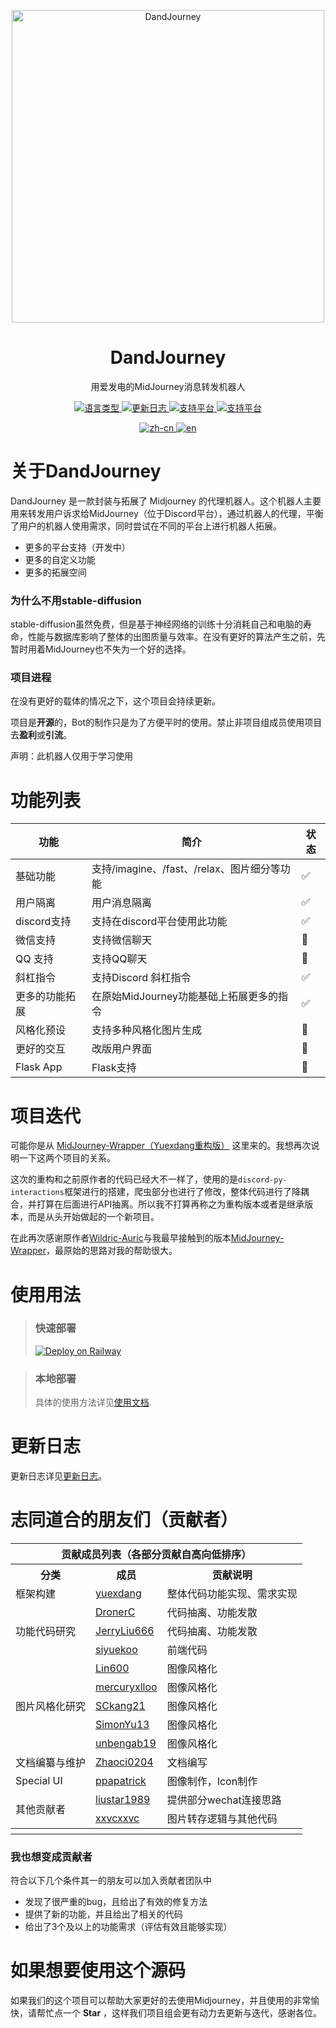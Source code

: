 <p align="center">
  <img width="500" src="https://user-images.githubusercontent.com/56034408/234861839-7cddd103-e597-4029-b514-063c4bca5227.png" alt="DandJourney">

  <h1 align="center">DandJourney</h1>
  <p align="center"> 用爱发电的MidJourney消息转发机器人 </p>
</p>

<p align="center">
  <a href="#">
    <img alt="语言类型" src="https://img.shields.io/badge/language-Python-blue?style=flat&logo=python&logoColor=white" />
  </a>
  <a href="./Docs/UpdateLogs.md">
    <img alt="更新日志" src="https://img.shields.io/badge/Update--Log-ClickHere-brightgreen?style=flat&logo=uploaded&logoColor=white" />
  </a>
  <a href="#">
    <img alt="支持平台" src="https://img.shields.io/badge/chat-discord-blue?style=flat&logo=discord&logoColor=white" />
  </a>
   <a href="#">
    <img alt="支持平台" src="https://img.shields.io/badge/chat-wechat-green?style=flat&logo=wechat&logoColor=white" />
  </a>
</p>

<p align="center">
  <a href="#">
    <img alt="zh-cn" src="https://img.shields.io/badge/-%E4%B8%AD%E6%96%87-blue" />
  </a> 
  <a href="./README_EN.md">
    <img alt="en" src="https://img.shields.io/badge/-ENGLISH-lightgrey" />
  </a> 
</p>

# 关于DandJourney

DandJourney 是一款封装与拓展了 Midjourney 的代理机器人。这个机器人主要用来转发用户诉求给MidJourney（位于Discord平台），通过机器人的代理，平衡了用户的机器人使用需求，同时尝试在不同的平台上进行机器人拓展。

- 更多的平台支持（开发中）
- 更多的自定义功能
- 更多的拓展空间

### 为什么不用stable-diffusion

stable-diffusion虽然免费，但是基于神经网络的训练十分消耗自己和电脑的寿命，性能与数据库影响了整体的出图质量与效率。在没有更好的算法产生之前，先暂时用着MidJourney也不失为一个好的选择。

### 项目进程

在没有更好的载体的情况之下，这个项目会持续更新。

项目是**开源**的，Bot的制作只是为了方便平时的使用。禁止非项目组成员使用项目去**盈利**或**引流**。

声明：此机器人仅用于学习使用

# 功能列表
|  功能  | 简介 | 状态 |
|  ----  | ----  | ---- |
| 基础功能 | 支持/imagine、/fast、/relax、图片细分等功能 | ✅ |
| 用户隔离 | 用户消息隔离 | ✅ |
| discord支持  | 支持在discord平台使用此功能 | ✅ |
| 微信支持  | 支持微信聊天 | 🚧 |
| QQ 支持  | 支持QQ聊天 | 🚧 |
| 斜杠指令  | 支持Discord 斜杠指令 | ✅ |
| 更多的功能拓展 | 在原始MidJourney功能基础上拓展更多的指令 | ✅ |
| 风格化预设 | 支持多种风格化图片生成 | 🚧 |
| 更好的交互 | 改版用户界面 | 🚧 |
| Flask App | Flask支持 | 🚧 |

# 项目迭代

可能你是从 [MidJourney-Wrapper（Yuexdang重构版）](https://github.com/yuexdang/MidJourney-Wrapper) 这里来的。我想再次说明一下这两个项目的关系。

这次的重构和之前原作者的代码已经大不一样了，使用的是`discord-py-interactions`框架进行的搭建，爬虫部分也进行了修改，整体代码进行了降耦合，并打算在后面进行API抽离。所以我不打算再称之为重构版本或者是继承版本，而是从头开始做起的一个新项目。

在此再次感谢原作者[Wildric-Auric](https://github.com/Wildric-Auric)与我最早接触到的版本[MidJourney-Wrapper](https://github.com/Wildric-Auric/MidJourney-Wrapper)，最原始的思路对我的帮助很大。

# 使用用法

> ### **快速部署**
>
>[![Deploy on Railway](https://railway.app/button.svg)](https://railway.app/template/aWVdcq?referralCode=SvAPpE)

> ### **本地部署**
>
>具体的使用方法详见[使用文档](./Docs/Usage.md).

# 更新日志

更新日志详见[更新日志](./Docs/UpdateLogs.md)。

# 志同道合的朋友们（贡献者）


<table>
<thead>
  <tr>
    <th colspan="3">贡献成员列表（各部分贡献自高向低排序）</th>
  </tr>
</thead>
<tbody>
  <tr>
    <th>分类</td>
    <th>成员</td>
    <th>贡献说明</td>
  </tr>
  <tr>
    <td>框架构建</td>
    <td><a href="https://github.com/yuexdang">yuexdang</a></td>
    <td>整体代码功能实现、需求实现</td>
  </tr>
  <tr>
    <td rowspan="3">功能代码研究</td>
    <td><a href="https://github.com/DronerC">DronerC</a></td>
    <td>代码抽离、功能发散</td>
  </tr>
  <tr>
    <td><a href="https://github.com/JerryLiu666">JerryLiu666</a></td>
    <td>代码抽离、功能发散</td>
  </tr>
  <tr>
    <td><a href="https://github.com/siyuekoo">siyuekoo</a></td>
    <td>前端代码</td>
  </tr>
  <tr>
    <td rowspan="5">图片风格化研究</td>
    <td><a href="https://github.com/Lin600">Lin600</a></td>
    <td>图像风格化</td>
  </tr>
  <tr>
    <td><a href="https://github.com/mercuryxlloo">mercuryxlloo</a></td>
    <td>图像风格化</td>
  </tr>
  <tr>
    <td><a href="https://github.com/SCkang21">SCkang21</a></td>
    <td>图像风格化</td>
  </tr>
  <tr>
    <td><a href="https://github.com/SimonYu13">SimonYu13</a></td>
    <td>图像风格化</td>
  </tr>
  <tr>
    <td><a href="https://github.com/unbengab19">unbengab19</a></td>
    <td>图像风格化</td>
  </tr>
  <tr>
    <td>文档编纂与维护</td>
    <td><a href="https://github.com/Zhaoci0204">Zhaoci0204</a></td>
    <td>文档编写</td>
  </tr>
  <tr>
    <td>Special UI</td>
    <td><a href="https://github.com/ppapatrick">ppapatrick</a></td>
    <td>图像制作，Icon制作</td>
  </tr>
  <tr>
    <td rowspan="2">其他贡献者</td>
    <td><a href="https://github.com/liustar1989">liustar1989</a></td>
    <td>提供部分wechat连接思路</td>
  </tr>
  <tr>
    <td><a href="https://github.com/xxvcxxvc">xxvcxxvc</a></td>
    <td>图片转存逻辑与其他代码</td>
  </tr>
  <tr>
    <th></th>
    <th></th>
    <th></th>
  </tr>
</tbody>
</table>



### 我也想变成贡献者

符合以下几个条件其一的朋友可以加入贡献者团队中
- 发现了很严重的bug，且给出了有效的修复方法
- 提供了新的功能，并且给出了相关的代码
- 给出了3个及以上的功能需求（评估有效且能够实现）

# 如果想要使用这个源码

如果我们的这个项目可以帮助大家更好的去使用Midjourney，并且使用的非常愉快，请帮忙点一个 **Star** ，这样我们项目组会更有动力去更新与迭代，感谢各位。
